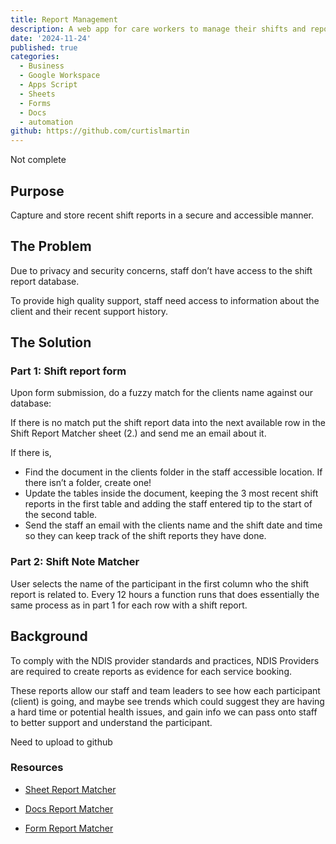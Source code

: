 ```yaml
---
title: Report Management
description: A web app for care workers to manage their shifts and reporting.
date: '2024-11-24'
published: true
categories:
  - Business
  - Google Workspace
  - Apps Script
  - Sheets
  - Forms
  - Docs
  - automation
github: https://github.com/curtislmartin
---
```


Not complete

## Purpose

Capture and store recent shift reports in a secure and accessible manner.

## The Problem

Due to privacy and security concerns, staff don’t have access to the shift report database.

To provide high quality support, staff need access to information about the client and their recent support history.

## The Solution

### Part 1: Shift report form

Upon form submission, do a fuzzy match for the clients name against our database:

If there is no match put the shift report data into the next available row in the Shift Report Matcher sheet (2.) and send me an email about it.

If there is,

- Find the document in the clients folder in the staff accessible location. If there isn’t a folder, create one!
- Update the tables inside the document, keeping the 3 most recent shift reports in the first table and adding the staff entered tip to the start of the second table.
- Send the staff an email with the clients name and the shift date and time so they can keep track of the shift reports they have done.

### Part 2: Shift Note Matcher

User selects the name of the participant in the first column who the shift report is related to. Every 12 hours a function runs that does essentially the same process as in part 1 for each row with a shift report.

## Background

To comply with the NDIS provider standards and practices, NDIS Providers are required to create reports as evidence for each service booking.

These reports allow our staff and team leaders to see how each participant (client) is going, and maybe see trends which could suggest they are having a hard time or potential health issues, and gain info we can pass onto staff to better support and understand the participant.

Need to upload to github

### Resources

- [Sheet Report Matcher](https://example.com)

- [Docs Report Matcher](https://example.com)

- [Form Report Matcher](https://example.com)
